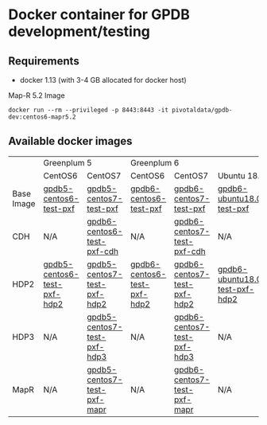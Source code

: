 # Docker container for GPDB development/testing
## Requirements

- docker 1.13 (with 3-4 GB allocated for docker host)

Map-R 5.2 Image
```
docker run --rm --privileged -p 8443:8443 -it pivotaldata/gpdb-dev:centos6-mapr5.2
```

## Available docker images

<table>
  <tr>
    <td>&nbsp;</td>
    <td colspan="2">Greenplum 5</td>
    <td colspan="3">Greenplum 6</td>
  </tr>
  <tr>
    <td>&nbsp;</td>
    <td>CentOS6</td>
    <td>CentOS7</td>
    <td>CentOS6</td>
    <td>CentOS7</td>
    <td>Ubuntu 18.04</td>
  </tr>
  <tr>
    <td>Base Image</td>
    <td> <a href="https://console.cloud.google.com/gcr/images/${PROJECT_ID}/GLOBAL/gpdb-pxf-dev/gpdb5-centos6-test-pxf">gpdb5-centos6-test-pxf</a> </td>
    <td> <a href="https://console.cloud.google.com/gcr/images/${PROJECT_ID}/GLOBAL/gpdb-pxf-dev/gpdb5-centos7-test-pxf">gpdb5-centos7-test-pxf</a> </td>
    <td> <a href="https://console.cloud.google.com/gcr/images/${PROJECT_ID}/GLOBAL/gpdb-pxf-dev/gpdb6-centos6-test-pxf">gpdb6-centos6-test-pxf</a> </td>
    <td> <a href="https://console.cloud.google.com/gcr/images/${PROJECT_ID}/GLOBAL/gpdb-pxf-dev/gpdb6-centos7-test-pxf">gpdb6-centos7-test-pxf</a> </td>
    <td> <a href="https://console.cloud.google.com/gcr/images/${PROJECT_ID}/GLOBAL/gpdb-pxf-dev/gpdb6-ubuntu18.04-test-pxf">gpdb6-ubuntu18.04-test-pxf</a> </td>
  </tr>
  <tr>
    <td>CDH</td>
    <td> N/A </td>
    <td> <a href="https://console.cloud.google.com/gcr/images/${PROJECT_ID}/GLOBAL/gpdb-pxf-dev/gpdb6-centos6-test-pxf-cdh">gpdb6-centos6-test-pxf-cdh</a> </td>
    <td> N/A </td>
    <td> <a href="https://console.cloud.google.com/gcr/images/${PROJECT_ID}/GLOBAL/gpdb-pxf-dev/gpdb6-centos7-test-pxf-cdh">gpdb6-centos7-test-pxf-cdh</a> </td>
    <td> N/A </td>
  </tr>
  <tr>
    <td>HDP2</td>
    <td> <a href="https://console.cloud.google.com/gcr/images/${PROJECT_ID}/GLOBAL/gpdb-pxf-dev/gpdb5-centos6-test-pxf-hdp2">gpdb5-centos6-test-pxf-hdp2</a> </td>
    <td> <a href="https://console.cloud.google.com/gcr/images/${PROJECT_ID}/GLOBAL/gpdb-pxf-dev/gpdb5-centos7-test-pxf-hdp2">gpdb5-centos7-test-pxf-hdp2</a> </td>
    <td> <a href="https://console.cloud.google.com/gcr/images/${PROJECT_ID}/GLOBAL/gpdb-pxf-dev/gpdb6-centos6-test-pxf-hdp2">gpdb6-centos6-test-pxf-hdp2</a> </td>
    <td> <a href="https://console.cloud.google.com/gcr/images/${PROJECT_ID}/GLOBAL/gpdb-pxf-dev/gpdb6-centos7-test-pxf-hdp2">gpdb6-centos7-test-pxf-hdp2</a> </td>
    <td> <a href="https://console.cloud.google.com/gcr/images/${PROJECT_ID}/GLOBAL/gpdb-pxf-dev/gpdb6-ubuntu18.04-test-pxf-hdp2">gpdb6-ubuntu18.04-test-pxf-hdp2</a> </td>
  </tr>
  <tr>
    <td>HDP3</td>
    <td> N/A </td>
    <td> <a href="https://console.cloud.google.com/gcr/images/${PROJECT_ID}/GLOBAL/gpdb-pxf-dev/gpdb5-centos7-test-pxf-hdp3">gpdb5-centos7-test-pxf-hdp3</a> </td>
    <td> N/A </td>
    <td> <a href="https://console.cloud.google.com/gcr/images/${PROJECT_ID}/GLOBAL/gpdb-pxf-dev/gpdb6-centos7-test-pxf-hdp3">gpdb6-centos7-test-pxf-hdp3</a> </td>
    <td> N/A </td>
  </tr>
  <tr>
    <td>MapR</td>
    <td> N/A </td>
    <td> <a href="https://console.cloud.google.com/gcr/images/${PROJECT_ID}/GLOBAL/gpdb-pxf-dev/gpdb5-centos7-test-pxf-mapr">gpdb5-centos7-test-pxf-mapr</a> </td>
    <td> N/A </td>
    <td> <a href="https://console.cloud.google.com/gcr/images/${PROJECT_ID}/GLOBAL/gpdb-pxf-dev/gpdb6-centos7-test-pxf-mapr">gpdb6-centos7-test-pxf-mapr</a> </td>
    <td> N/A </td>
  </tr>
</table>